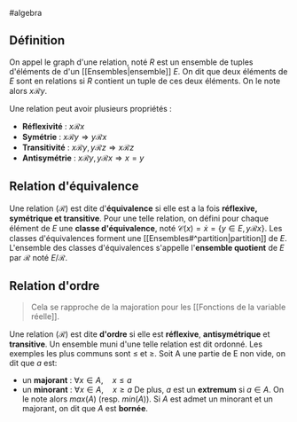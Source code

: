 #algebra 
## Définition
On appel le graph d'une relation, noté $R$ est un ensemble de tuples d'éléments de d'un [[Ensembles|ensemble]] $E$. On dit que deux éléments de $E$ sont en relations si $R$ contient un tuple de ces deux éléments. On le note alors $x \mathcal{R} y$.

Une relation peut avoir plusieurs propriétés :
- **Réflexivité** : $x \mathcal{R} x$
- **Symétrie** : $x \mathcal{R} y \Rightarrow y \mathcal{R} x$
- **Transitivité** : $x \mathcal{R} y, y \mathcal{R} z \Rightarrow x \mathcal{R} z$
- **Antisymétrie** :  $x \mathcal{R} y, y \mathcal{R} x \Rightarrow x = y$
## Relation d'équivalence
Une relation ($\mathcal{R}$) est dite d'**équivalence** si elle est a la fois **réflexive, symétrique et transitive**. Pour une telle relation, on défini pour chaque élément de $E$ une **classe d'équivalence**, noté $\mathcal{C}(x) = \dot x = \{y \in E, y \mathcal{R} x \}$.
Les classes d'équivalences forment une [[Ensembles#^partition|partition]] de $E$. L'ensemble des classes d'équivalences s'appelle l'**ensemble quotient** de $E$ par $\mathcal{R}$ noté $E / \mathcal{R}$.

## Relation d'ordre
> Cela se rapproche de la majoration pour les [[Fonctions de la variable réelle]]. 

Une relation ($\mathcal{R}$) est dite **d'ordre** si elle est **réflexive**, **antisymétrique** et **transitive**. Un ensemble muni d'une telle relation est dit ordonné. Les exemples les plus communs sont $\le$ et $\ge$. 
Soit A une partie de E non vide, on dit que $a$ est: 
- un **majorant** : $\forall x \in A, \quad x \le a$
- un **minorant** : $\forall x \in A, \quad x \ge a$
De plus, $a$ est un **extremum** si $a \in A$. On le note alors $max(A)$ (resp. $min(A)$). 
Si $A$ est admet un minorant et un majorant, on dit que $A$ est **bornée**. 

